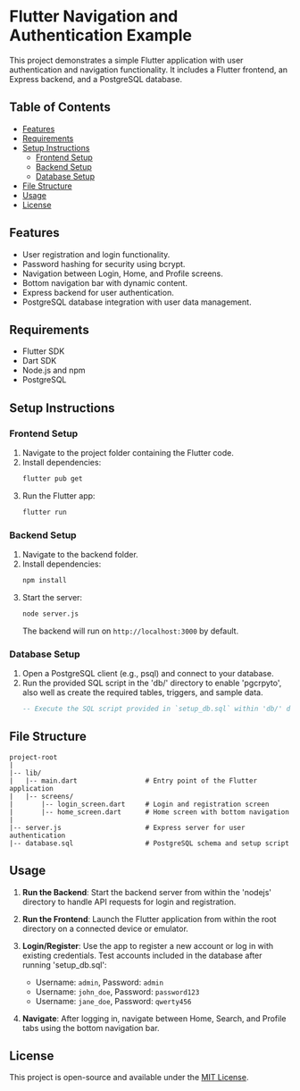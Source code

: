 # Flutter Navigation and Authentication Example

This project demonstrates a simple Flutter application with user authentication and navigation functionality. It includes a Flutter frontend, an Express backend, and a PostgreSQL database.

## Table of Contents

- [Features](#features)
- [Requirements](#requirements)
- [Setup Instructions](#setup-instructions)
  - [Frontend Setup](#frontend-setup)
  - [Backend Setup](#backend-setup)
  - [Database Setup](#database-setup)
- [File Structure](#file-structure)
- [Usage](#usage)
- [License](#license)

## Features

- User registration and login functionality.
- Password hashing for security using bcrypt.
- Navigation between Login, Home, and Profile screens.
- Bottom navigation bar with dynamic content.
- Express backend for user authentication.
- PostgreSQL database integration with user data management.

## Requirements

- Flutter SDK
- Dart SDK
- Node.js and npm
- PostgreSQL

## Setup Instructions

### Frontend Setup

1. Navigate to the project folder containing the Flutter code.
2. Install dependencies:
   ```bash
   flutter pub get
   ```
3. Run the Flutter app:
   ```bash
   flutter run
   ```

### Backend Setup

1. Navigate to the backend folder.
2. Install dependencies:
   ```bash
   npm install
   ```
3. Start the server:
   ```bash
   node server.js
   ```
   The backend will run on `http://localhost:3000` by default.

### Database Setup

1. Open a PostgreSQL client (e.g., psql) and connect to your database.
2. Run the provided SQL script in the 'db/' directory to enable 'pgcrpyto', also well as create the required tables, triggers, and sample data.
   ```sql
   -- Execute the SQL script provided in `setup_db.sql` within 'db/' directory
   ```

## File Structure

```
project-root
|
|-- lib/
|   |-- main.dart                 # Entry point of the Flutter application
|   |-- screens/
|       |-- login_screen.dart     # Login and registration screen
|       |-- home_screen.dart      # Home screen with bottom navigation
|
|-- server.js                     # Express server for user authentication
|-- database.sql                  # PostgreSQL schema and setup script
```

## Usage

1. **Run the Backend**:
   Start the backend server from within the 'nodejs' directory to handle API requests for login and registration.

2. **Run the Frontend**:
   Launch the Flutter application from within the root directory on a connected device or emulator.

3. **Login/Register**:
   Use the app to register a new account or log in with existing credentials. Test accounts included in the database after running 'setup_db.sql':

   - Username: `admin`, Password: `admin`
   - Username: `john_doe`, Password: `password123`
   - Username: `jane_doe`, Password: `qwerty456`

4. **Navigate**:
   After logging in, navigate between Home, Search, and Profile tabs using the bottom navigation bar.

## License

This project is open-source and available under the [MIT License](LICENSE).
